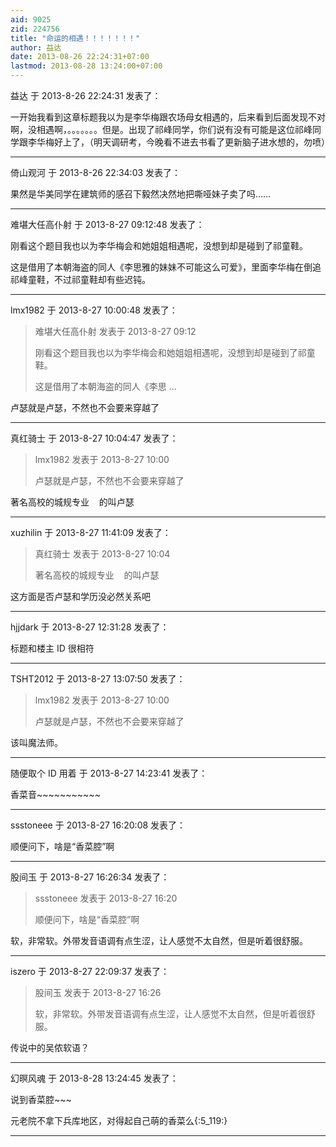 ```yaml
---
aid: 9025
zid: 224756
title: "命运的相遇！！！！！！！"
author: 益达
date: 2013-08-26 22:24:31+07:00
lastmod: 2013-08-28 13:24:00+07:00
---
```


益达 于 2013-8-26 22:24:31 发表了：

一开始我看到这章标题我以为是李华梅跟农场母女相遇的，后来看到后面发现不对啊，没相遇啊，。。。。。。。但是。出现了祁峰同学，你们说有没有可能是这位祁峰同学跟李华梅好上了，（明天调研考，今晚看不进去书看了更新脑子进水想的，勿喷）

---

倚山观河 于 2013-8-26 22:34:03 发表了：

果然是华美同学在建筑师的感召下毅然决然地把嘶哑妹子卖了吗……

---

难堪大任高仆射 于 2013-8-27 09:12:48 发表了：

刚看这个题目我也以为李华梅会和她姐姐相遇呢，没想到却是碰到了祁童鞋。

这是借用了本朝海盗的同人《李思雅的妹妹不可能这么可爱》，里面李华梅在倒追祁峰童鞋，不过祁童鞋却有些迟钝。

---

lmx1982 于 2013-8-27 10:00:48 发表了：

> 难堪大任高仆射 发表于 2013-8-27 09:12
>
> 刚看这个题目我也以为李华梅会和她姐姐相遇呢，没想到却是碰到了祁童鞋。
>
> 这是借用了本朝海盗的同人《李思 ...

卢瑟就是卢瑟，不然也不会要来穿越了

---

真红骑士 于 2013-8-27 10:04:47 发表了：

> lmx1982 发表于 2013-8-27 10:00
>
> 卢瑟就是卢瑟，不然也不会要来穿越了

著名高校的城规专业&nbsp; &nbsp; 的叫卢瑟

---

xuzhilin 于 2013-8-27 11:41:09 发表了：

> 真红骑士 发表于 2013-8-27 10:04
>
> 著名高校的城规专业&nbsp; &nbsp; 的叫卢瑟

这方面是否卢瑟和学历没必然关系吧

---

hjjdark 于 2013-8-27 12:31:28 发表了：

标题和楼主 ID 很相符

---

TSHT2012 于 2013-8-27 13:07:50 发表了：

> lmx1982 发表于 2013-8-27 10:00
>
> 卢瑟就是卢瑟，不然也不会要来穿越了

该叫魔法师。

---

随便取个 ID 用着 于 2013-8-27 14:23:41 发表了：

香菜音~~~~~~~~~~~

---

ssstoneee 于 2013-8-27 16:20:08 发表了：

顺便问下，啥是“香菜腔”啊

---

股间玉 于 2013-8-27 16:26:34 发表了：

> ssstoneee 发表于 2013-8-27 16:20
>
> 顺便问下，啥是“香菜腔”啊

软，非常软。外带发音语调有点生涩，让人感觉不太自然，但是听着很舒服。

---

iszero 于 2013-8-27 22:09:37 发表了：

> 股间玉 发表于 2013-8-27 16:26
>
> 软，非常软。外带发音语调有点生涩，让人感觉不太自然，但是听着很舒服。

传说中的吴侬软语？

---

幻暝风魂 于 2013-8-28 13:24:45 发表了：

说到香菜腔~~~

元老院不拿下兵库地区，对得起自己萌的香菜么{:5_119:}

---
